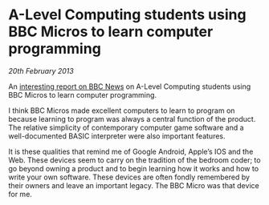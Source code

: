 # A-Level Computing students using BBC Micros to learn computer programming
*20th February 2013*

An [interesting report on BBC News][bbc-news] on A-Level Computing students using BBC Micros to learn computer programming.

I think BBC Micros made excellent computers to learn to program on because learning to program was always a central function of the product. The relative simplicity of contemporary computer game software and a well-documented BASIC interpreter were also important features.

It is these qualities that remind me of Google Android, Apple’s IOS and the Web. These devices seem to carry on the tradition of the bedroom coder; to go beyond owning a product and to begin learning how it works and how to write your own software. These devices are often fondly remembered by their owners and leave an important legacy. The BBC Micro was that device for me.

[bbc-news]: http://www.bbc.co.uk/news/technology-10951040
